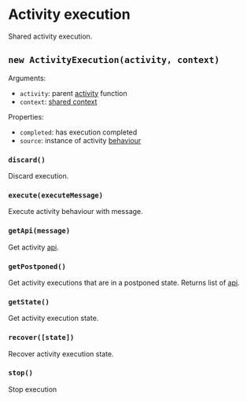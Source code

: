 # Activity execution

Shared activity execution.

## `new ActivityExecution(activity, context)`

Arguments:

- `activity`: parent [activity](/docs/Activity.md) function
- `context`: [shared context](/docs/Context.md)

Properties:

- `completed`: has execution completed
- `source`: instance of activity [behaviour](/docs/Extend.md)

### `discard()`

Discard execution.

### `execute(executeMessage)`

Execute activity behaviour with message.

### `getApi(message)`

Get activity [api](/docs/SharedApi.md).

### `getPostponed()`

Get activity executions that are in a postponed state. Returns list of [api](/docs/SharedApi.md).

### `getState()`

Get activity execution state.

### `recover([state])`

Recover activity execution state.

### `stop()`

Stop execution
